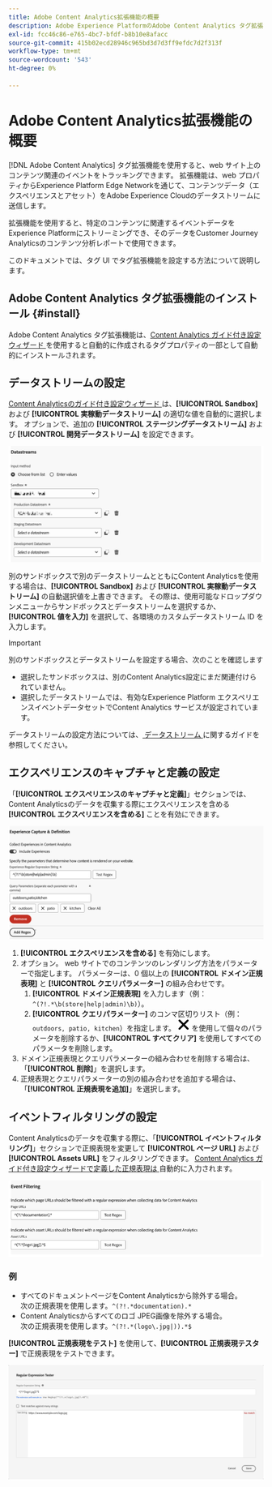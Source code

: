 ```yaml
---
title: Adobe Content Analytics拡張機能の概要
description: Adobe Experience PlatformのAdobe Content Analytics タグ拡張機能について説明します。
exl-id: fcc46c86-e765-4bc7-bfdf-b8b10e8afacc
source-git-commit: 415b02ecd28946c965bd3d7d3ff9efdc7d2f313f
workflow-type: tm+mt
source-wordcount: '543'
ht-degree: 0%

---
```


# Adobe Content Analytics拡張機能の概要

[!DNL Adobe Content Analytics] タグ拡張機能を使用すると、web サイト上のコンテンツ関連のイベントをトラッキングできます。 拡張機能は、web プロパティからExperience Platform Edge Networkを通じて、コンテンツデータ（エクスペリエンスとアセット）をAdobe Experience Cloudのデータストリームに送信します。

拡張機能を使用すると、特定のコンテンツに関連するイベントデータをExperience Platformにストリーミングでき、そのデータをCustomer Journey Analyticsのコンテンツ分析レポートで使用できます。

このドキュメントでは、タグ UI でタグ拡張機能を設定する方法について説明します。

## Adobe Content Analytics タグ拡張機能のインストール {#install}

Adobe Content Analytics タグ拡張機能は、[Content Analytics ガイド付き設定ウィザード ](https://experienceleague.adobe.com/en/docs/analytics-platform/using/content-analytics/configuration/guided) を使用すると自動的に作成されるタグプロパティの一部として自動的にインストールされます。

<!--
### Manual installation

In case of a manual configuration, the Adobe Content Analytics tag extension needs a property to be installed on. If you have not done so already, see the documentation on [creating a tag property](https://experienceleague.adobe.com/en/docs/platform-learn/implement-in-websites/configure-tags/create-a-property).

After you have created a property or when you select the property created using the [Content Analytics guided configuration wizard](https://experienceleague.adobe.com/en/docs/analytics-platform/using/content-analytics/configuration/guided), open the property and select the **[!UICONTROL Extensions]** tab on the left side bar.

Select the **[!UICONTROL Catalog]** tab. From the list of available extensions, find the **[!DNL Adobe Content Analytics]** extension and select **[!UICONTROL Install]**.

![Image showing the Tags UI with the Web SDK extension selected](assets/aca-tag-install.png)

After selecting **[!UICONTROL Install]**, you must configure the Adobe Content Analytics tag extension and save the configuration.
-->

<!--
## Configure schema

The [Content Analytics guided configuration wizard](https://experienceleague.adobe.com/en/docs/analytics-platform/using/content-analytics/configuration/guided) automatically populates the proper value for the **[!UICONTROL Tenant Schema Name]**. 

![Image that shows the Schema configuration of the Adobe Content Analytics tag extension in the Tags UI](assets/aca-tag-schema.png)

>[!WARNING]
>
>Do not modify the value for **[!UICONTROL Tenant Schema Name]**.

-->

## データストリームの設定

[Content Analyticsのガイド付き設定ウィザード ](https://experienceleague.adobe.com/en/docs/analytics-platform/using/content-analytics/configuration/guided) は、**[!UICONTROL Sandbox]** および **[!UICONTROL 実稼動データストリーム]** の適切な値を自動的に選択します。 オプションで、追加の **[!UICONTROL ステージングデータストリーム]** および **[!UICONTROL 開発データストリーム]** を設定できます。

![ タグ UI のAdobe Content Analytics タグ拡張機能のデータストリーム設定を示す画像 ](assets/aca-tag-datastreams.png)

別のサンドボックスで別のデータストリームとともにContent Analyticsを使用する場合は、**[!UICONTROL Sandbox]** および **[!UICONTROL 実稼動データストリーム]** の自動選択値を上書きできます。 その際は、使用可能なドロップダウンメニューからサンドボックスとデータストリームを選択するか、**[!UICONTROL 値を入力]** を選択して、各環境のカスタムデータストリーム ID を入力します。

>[!IMPORTANT]
>
>別のサンドボックスとデータストリームを設定する場合、次のことを確認します
>
>* 選択したサンドボックスは、別のContent Analytics設定にまだ関連付けられていません。
>* 選択したデータストリームでは、有効なExperience Platform エクスペリエンスイベントデータセットでContent Analytics サービスが設定されています。

データストリームの設定方法については、[ データストリーム ](../../../../datastreams/overview.md) に関するガイドを参照してください。

## エクスペリエンスのキャプチャと定義の設定

「**[!UICONTROL エクスペリエンスのキャプチャと定義]**」セクションでは、Content Analyticsのデータを収集する際にエクスペリエンスを含める **[!UICONTROL エクスペリエンスを含める]** ことを有効にできます。

![ 拡張機能の「エクスペリエンスキャプチャと定義」セクションを示す画像 ](assets/aca-tag-experiencecapture.png)

1. **[!UICONTROL エクスペリエンスを含める]** を有効にします。
1. オプション。 web サイトでのコンテンツのレンダリング方法をパラメーターで指定します。 パラメーターは、0 個以上の **[!UICONTROL ドメイン正規表現]** と **[!UICONTROL クエリパラメーター]** の組み合わせです。
   1. **[!UICONTROL ドメイン正規表現]** を入力します（例：`^(?!.*\b(store|help|admin)\b)`）。
   1. **[!UICONTROL クエリパラメーター]** のコンマ区切りリスト（例：`outdoors, patio, kitchen`）を指定します。
![ 閉じる ](./assets/CrossSize300.svg) を使用して個々のパラメータを削除するか、**[!UICONTROL すべてクリア]** を使用してすべてのパラメータを削除します。
1. ドメイン正規表現とクエリパラメーターの組み合わせを削除する場合は、「**[!UICONTROL 削除]**」を選択します。
1. 正規表現とクエリパラメーターの別の組み合わせを追加する場合は、「**[!UICONTROL 正規表現を追加]**」を選択します。

## イベントフィルタリングの設定

Content Analyticsのデータを収集する際に、「**[!UICONTROL イベントフィルタリング]**」セクションで正規表現を変更して **[!UICONTROL ページ URL]** および **[!UICONTROL Assets URL]** をフィルタリングできます。 [Content Analytics ガイド付き設定ウィザードで定義した正規表現は ](https://experienceleague.adobe.com/en/docs/analytics-platform/using/content-analytics/configuration/guided) 自動的に入力されます。

![ タグ UI のAdobe Content Analytics タグ拡張機能のイベントフィルタリング設定を示す画像 ](assets/aca-tag-eventfiltering.png)


### 例

* すべてのドキュメントページをContent Analyticsから除外する場合。<br/> 次の正規表現を使用します。`^(?!.*documentation).*`
* Content Analyticsからすべてのロゴ JPEG画像を除外する場合。<br/> 次の正規表現を使用します。`^(?!.*(logo\.jpg|)).*$`

**[!UICONTROL 正規表現をテスト]** を使用して、**[!UICONTROL 正規表現テスター]** で正規表現をテストできます。

![ タグ UI のAdobe Content Analytics タグ拡張機能の正規表現テスターを示す画像 ](assets/aca-tag-regextester.png)

